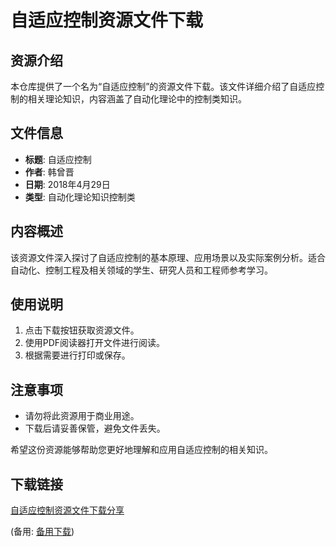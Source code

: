 # 自适应控制资源文件下载

## 资源介绍

本仓库提供了一个名为“自适应控制”的资源文件下载。该文件详细介绍了自适应控制的相关理论知识，内容涵盖了自动化理论中的控制类知识。

## 文件信息

- **标题**: 自适应控制
- **作者**: 韩曾晋
- **日期**: 2018年4月29日
- **类型**: 自动化理论知识控制类

## 内容概述

该资源文件深入探讨了自适应控制的基本原理、应用场景以及实际案例分析。适合自动化、控制工程及相关领域的学生、研究人员和工程师参考学习。

## 使用说明

1. 点击下载按钮获取资源文件。
2. 使用PDF阅读器打开文件进行阅读。
3. 根据需要进行打印或保存。

## 注意事项

- 请勿将此资源用于商业用途。
- 下载后请妥善保管，避免文件丢失。

希望这份资源能够帮助您更好地理解和应用自适应控制的相关知识。

## 下载链接
[自适应控制资源文件下载分享](https://pan.quark.cn/s/cf9160827125) 

(备用: [备用下载](https://pan.baidu.com/s/1hBKC-4oeKORfoIpLZNAmdw?pwd=g7q6))
